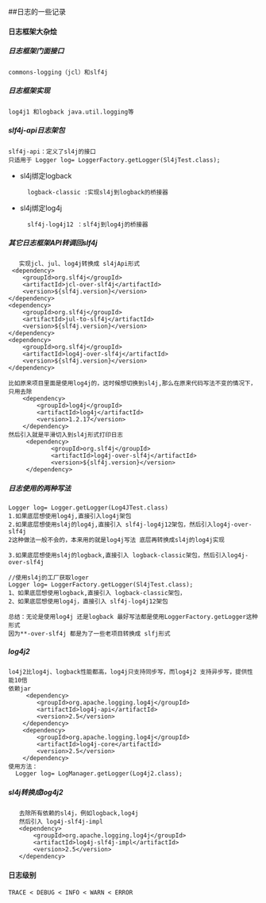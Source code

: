 ##日志的一些记录



#### 日志框架大杂烩

##### 日志框架门面接口

    commons-logging（jcl）和slf4j

##### 日志框架实现

    log4j1 和logback java.util.logging等

##### slf4j-api日志架包

    slf4j-api：定义了sl4j的接口
    只适用于 Logger log= LoggerFactory.getLogger(Sl4jTest.class);
* sl4j绑定logback


        logback-classic :实现sl4j到logback的桥接器
* sl4j绑定log4j


        slf4j-log4j12 ：slf4j到log4j的桥接器

##### 其它日志框架API转调回slf4j
       实现jcl、jul、log4j转换成 sl4jApi形式
     <dependency>
        <groupId>org.slf4j</groupId>
        <artifactId>jcl-over-slf4j</artifactId>
        <version>${slf4j.version}</version>
    </dependency>
    <dependency>
        <groupId>org.slf4j</groupId>
        <artifactId>jul-to-slf4j</artifactId>
        <version>${slf4j.version}</version>
    </dependency>
    <dependency>
        <groupId>org.slf4j</groupId>
        <artifactId>log4j-over-slf4j</artifactId>
        <version>${slf4j.version}</version>
    </dependency>

    比如原来项目里面是使用log4j的，这时候想切换到sl4j,那么在原来代码写法不变的情况下，
    只用去除
        <dependency>
            <groupId>log4j</groupId>
            <artifactId>log4j</artifactId>
            <version>1.2.17</version>
        </dependency>
    然后引入就是平滑切入到sl4j形式打印日志
         <dependency>
                <groupId>org.slf4j</groupId>
                <artifactId>log4j-over-slf4j</artifactId>
                <version>${slf4j.version}</version>
         </dependency>

##### 日志使用的两种写法
    Logger log= Logger.getLogger(Log4JTest.class)
    1.如果底层想使用log4j,直接引入log4j架包
    2.如果底层想使用sl4j的log4j,直接引入 slf4j-log4j12架包，然后引入log4j-over-slf4j
    2这种做法一般不会的，本来用的就是log4j写法 底层再转换成sl4j的log4j实现

    3.如果底层想使用sl4j的logback,直接引入 logback-classic架包，然后引入log4j-over-slf4j

    //使用sl4j的工厂获取loger
    Logger log= LoggerFactory.getLogger(Sl4jTest.class);
    1、如果底层想使用logback,直接引入 logback-classic架包，
    2、如果底层想使用log4j，直接引入 slf4j-log4j12架包

    总结：无论是使用log4j 还是logback 最好写法都是使用LoggerFactory.getLogger这种形式
    因为**-over-slf4j 都是为了一些老项目转换成 slfj形式


##### log4j2
    lo4j2比log4j、logback性能都高，log4j只支持同步写，而log4j2 支持异步写，提供性能10倍
    依赖jar
         <dependency>
            <groupId>org.apache.logging.log4j</groupId>
            <artifactId>log4j-api</artifactId>
            <version>2.5</version>
        </dependency>
        <dependency>
            <groupId>org.apache.logging.log4j</groupId>
            <artifactId>log4j-core</artifactId>
            <version>2.5</version>
        </dependency>
    使用方法：
      Logger log= LogManager.getLogger(Log4j2.class);

##### sl4j转换成log4j2
       去除所有依赖的sl4j，例如logback,log4j
       然后引入 log4j-slf4j-impl
       <dependency>
           <groupId>org.apache.logging.log4j</groupId>
           <artifactId>log4j-slf4j-impl</artifactId>
           <version>2.5</version>
       </dependency>

#### 日志级别
    TRACE < DEBUG < INFO < WARN < ERROR


